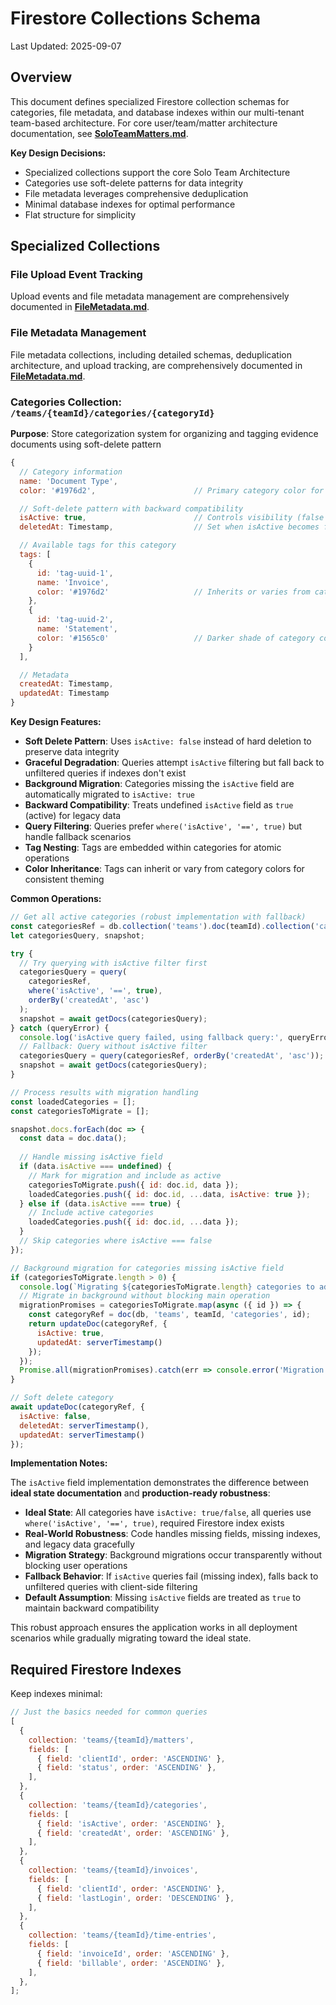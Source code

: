 # Firestore Collections Schema

Last Updated: 2025-09-07

## Overview

This document defines specialized Firestore collection schemas for categories, file metadata, and database indexes within our multi-tenant team-based architecture. For core user/team/matter architecture documentation, see **[SoloTeamMatters.md](./SoloTeamMatters.md)**.

**Key Design Decisions:**

- Specialized collections support the core Solo Team Architecture
- Categories use soft-delete patterns for data integrity
- File metadata leverages comprehensive deduplication
- Minimal database indexes for optimal performance
- Flat structure for simplicity

## Specialized Collections

### File Upload Event Tracking

Upload events and file metadata management are comprehensively documented in **[FileMetadata.md](./FileMetadata.md)**.

### File Metadata Management

File metadata collections, including detailed schemas, deduplication architecture, and upload tracking, are comprehensively documented in **[FileMetadata.md](./FileMetadata.md)**.


### Categories Collection: `/teams/{teamId}/categories/{categoryId}`

**Purpose**: Store categorization system for organizing and tagging evidence documents using soft-delete pattern

```javascript
{
  // Category information
  name: 'Document Type',
  color: '#1976d2',                      // Primary category color for UI display

  // Soft-delete pattern with backward compatibility
  isActive: true,                        // Controls visibility (false = soft deleted, undefined = treated as true)
  deletedAt: Timestamp,                  // Set when isActive becomes false (optional field)

  // Available tags for this category
  tags: [
    {
      id: 'tag-uuid-1',
      name: 'Invoice',
      color: '#1976d2'                   // Inherits or varies from category color
    },
    {
      id: 'tag-uuid-2', 
      name: 'Statement',
      color: '#1565c0'                   // Darker shade of category color
    }
  ],

  // Metadata
  createdAt: Timestamp,
  updatedAt: Timestamp
}
```

**Key Design Features:**

- **Soft Delete Pattern**: Uses `isActive: false` instead of hard deletion to preserve data integrity
- **Graceful Degradation**: Queries attempt `isActive` filtering but fall back to unfiltered queries if indexes don't exist
- **Background Migration**: Categories missing the `isActive` field are automatically migrated to `isActive: true`
- **Backward Compatibility**: Treats undefined `isActive` field as `true` (active) for legacy data
- **Query Filtering**: Queries prefer `where('isActive', '==', true)` but handle fallback scenarios
- **Tag Nesting**: Tags are embedded within categories for atomic operations
- **Color Inheritance**: Tags can inherit or vary from category colors for consistent theming

**Common Operations:**

```javascript
// Get all active categories (robust implementation with fallback)
const categoriesRef = db.collection('teams').doc(teamId).collection('categories');
let categoriesQuery, snapshot;

try {
  // Try querying with isActive filter first
  categoriesQuery = query(
    categoriesRef,
    where('isActive', '==', true),
    orderBy('createdAt', 'asc')
  );
  snapshot = await getDocs(categoriesQuery);
} catch (queryError) {
  console.log('isActive query failed, using fallback query:', queryError.message);
  // Fallback: Query without isActive filter
  categoriesQuery = query(categoriesRef, orderBy('createdAt', 'asc'));
  snapshot = await getDocs(categoriesQuery);
}

// Process results with migration handling
const loadedCategories = [];
const categoriesToMigrate = [];

snapshot.docs.forEach(doc => {
  const data = doc.data();
  
  // Handle missing isActive field
  if (data.isActive === undefined) {
    // Mark for migration and include as active
    categoriesToMigrate.push({ id: doc.id, data });
    loadedCategories.push({ id: doc.id, ...data, isActive: true });
  } else if (data.isActive === true) {
    // Include active categories
    loadedCategories.push({ id: doc.id, ...data });
  }
  // Skip categories where isActive === false
});

// Background migration for categories missing isActive field
if (categoriesToMigrate.length > 0) {
  console.log(`Migrating ${categoriesToMigrate.length} categories to add isActive field`);
  // Migrate in background without blocking main operation
  migrationPromises = categoriesToMigrate.map(async ({ id }) => {
    const categoryRef = doc(db, 'teams', teamId, 'categories', id);
    return updateDoc(categoryRef, {
      isActive: true,
      updatedAt: serverTimestamp()
    });
  });
  Promise.all(migrationPromises).catch(err => console.error('Migration failed:', err));
}

// Soft delete category
await updateDoc(categoryRef, {
  isActive: false,
  deletedAt: serverTimestamp(),
  updatedAt: serverTimestamp()
});
```

**Implementation Notes:**

The `isActive` field implementation demonstrates the difference between **ideal state documentation** and **production-ready robustness**:

- **Ideal State**: All categories have `isActive: true/false`, all queries use `where('isActive', '==', true)`, required Firestore index exists
- **Real-World Robustness**: Code handles missing fields, missing indexes, and legacy data gracefully
- **Migration Strategy**: Background migrations occur transparently without blocking user operations
- **Fallback Behavior**: If `isActive` queries fail (missing index), falls back to unfiltered queries with client-side filtering
- **Default Assumption**: Missing `isActive` fields are treated as `true` to maintain backward compatibility

This robust approach ensures the application works in all deployment scenarios while gradually migrating toward the ideal state.



## Required Firestore Indexes

Keep indexes minimal:

```javascript
// Just the basics needed for common queries
[
  {
    collection: 'teams/{teamId}/matters',
    fields: [
      { field: 'clientId', order: 'ASCENDING' },
      { field: 'status', order: 'ASCENDING' },
    ],
  },
  {
    collection: 'teams/{teamId}/categories',
    fields: [
      { field: 'isActive', order: 'ASCENDING' },
      { field: 'createdAt', order: 'ASCENDING' },
    ],
  },
  {
    collection: 'teams/{teamId}/invoices',
    fields: [
      { field: 'clientId', order: 'ASCENDING' },
      { field: 'lastLogin', order: 'DESCENDING' },
    ],
  },
  {
    collection: 'teams/{teamId}/time-entries',
    fields: [
      { field: 'invoiceId', order: 'ASCENDING' },
      { field: 'billable', order: 'ASCENDING' },
    ],
  },
];
```